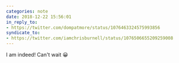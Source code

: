 ```yaml
---
categories: note
date: 2018-12-22 15:56:01
in_reply_to:
- https://twitter.com/dompatmore/status/1076463324575993856
syndicate_to:
- https://twitter.com/iamchrisburnell/status/1076506655209259008
---
```


I am indeed! Can't wait 😀
